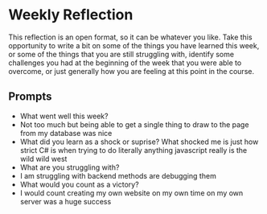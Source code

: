# Weekly Reflection
This reflection is an open format, so it can be whatever you like. Take this opportunity to write a bit on some of the things you have learned this week, or some of the things that you are still struggling with, identify some challenges you had at the beginning of the week that you were able to overcome, or just generally how you are feeling at this point in the course.

## Prompts
- What went well this week?
- Not too much but being able to get a single thing to draw to the page from my database was nice
- What did you learn as a shock or suprise?
What shocked me is just how strict C# is when trying to do literally anything javascript really is the wild wild west
- What are you struggling with?
- I am struggling with backend methods are debugging them
- What would you count as a victory?
- I would count creating my own website on my own time on my own server was a huge success